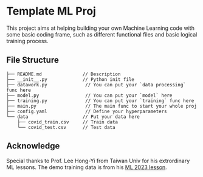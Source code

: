 # Template ML Proj
This project aims at helping building your own Machine Learning code with some basic coding frame, such as different functional files and basic logical training process.
## File Structure
```
├── README.md               // Description
├── __init__.py             // Python init file
├── datawork.py              // You can put your `data processing` func here
├── model.py                 // You can put your `model` here
├── training.py              // You can put your `training` func here
├── main.py                  // The main func to start your whole proj
├── config.yaml              // Define your hyperparameters
└── data                    // Put your data here
    ├── covid_train.csv     // Train data
    └── covid_test.csv      // Test data

```
## Acknowledge
Special thanks to Prof. Lee Hong-Yi from Taiwan Univ for his extrordinary ML lessons. The demo training data is from his [ML 2023 lesson](https://speech.ee.ntu.edu.tw/~hylee/ml/2023-spring.php).
